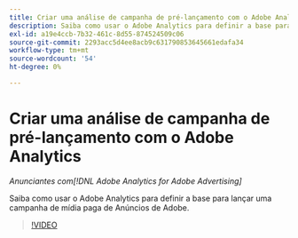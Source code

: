 ```yaml
---
title: Criar uma análise de campanha de pré-lançamento com o Adobe Analytics
description: Saiba como usar o Adobe Analytics para definir a base para lançar uma campanha de mídia paga de Anúncios de Adobe.
exl-id: a19e4ccb-7b32-461c-8d55-874524509c06
source-git-commit: 2293acc5d4ee8acb9c631790853645661edafa34
workflow-type: tm+mt
source-wordcount: '54'
ht-degree: 0%

---
```


# Criar uma análise de campanha de pré-lançamento com o Adobe Analytics

*Anunciantes com[!DNL Adobe Analytics for Adobe Advertising]*

Saiba como usar o Adobe Analytics para definir a base para lançar uma campanha de mídia paga de Anúncios de Adobe.

>[!VIDEO](https://video.tv.adobe.com/v/33501)
